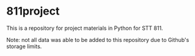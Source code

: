 # 811project
This is a repository for project materials in Python for STT 811.

Note: not all data was able to be added to this repository due to Github's storage limits.
